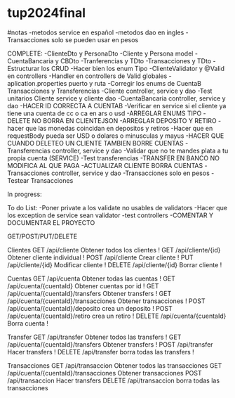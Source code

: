 # tup2024final

#notas
-metodos service en español
-metodos dao en ingles
-Transacciones solo se pueden usar en pesos

COMPLETE:
-ClienteDto y PersonaDto
-Cliente y Persona model
-CuentaBancaria y CBDto
-Tranferencias y TDto
-Transacciones y TDto
-Estructurar los CRUD
-Hacer bien los enum Tipo
-ClienteValidator y @Valid en controllers
-Handler en controllers de Valid globales
-aplication.properties puerto y ruta
-Corregir los enums de CuentaB Transacciones y Transferencias
-Cliente controller, service y dao
-Test unitarios Cliente service y cliente dao
-CuentaBancaria controller, service y dao
-HACER ID CORRECTA A CUENTAB
-Verificar en service si el cliente ya tiene una cuenta de cc o ca en ars o usd
-ARREGLAR ENUMS TIPO
-DELETE NO BORRA EN CLIENTEJSON
-ARREGLAR DEPOSITO Y RETIRO
-hacer que las monedas coincidan en depositos y retiros
-Hacer que en requestBody pueda ser USD o dolares o minusculas y mayus
-HACER QUE CUANDO DELETEO UN CLIENTE TAMBIEN BORRE CUENTAS
-Transferencias controller, service y dao
-Validar que no te mandes plata a tu propia cuenta (SERVICE)
-Test transferencias
-TRANSFER EN BANCO NO MODIFICA AL QUE PAGA
-ACTUALIZAR CLIENTE BORRA CUENTAS
-Transacciones controller, service y dao
-Transacciones solo en pesos
-Testear Transacciones

In progress:


To do List:
-Poner private a los validate no usables de validators
-Hacer que los exception de service sean validator
-test controllers
-COMENTAR Y DOCUMENTAR EL PROYECTO


GET/POST/PUT/DELETE

Clientes
GET /api/cliente   Obtener todos los clientes        !
GET /api/cliente/{id}  Obtener cliente individual    !
POST /api/cliente   Crear cliente                    !
PUT /api/cliente/{id}  Modificar cliente             !
DELETE /api/cliente/{id}   Borrar cliente            !

Cuentas 
GET /api/cuenta    Obtener todas las cuentas                     !
GET /api/cuenta/{cuentaId}  Obtener cuentas por id               !
GET /api/cuenta/{cuentaId}/transfers   Obtener transfers         !
GET /api/cuenta/{cuentaId}/transacciones   Obtener transacciones !
POST /api/cuenta/{cuentaId}/deposito  crea un deposito           !
POST /api/cuenta/{cuentaId}/retiro   crea un retiro              !
DELETE /api/cuenta/{cuentaId}     Borra cuenta                   !

Transfer
GET /api/transfer   Obtener todos las transfers                  !
GET /api/cuenta/{cuentaId}/transfers   Obtener transfers         !
POST /api/transfer  Hacer transfers                              !
DELETE /api/transfer borra todas las transfers                   !

Transacciones
GET /api/transaccion  Obtener todos las transacciones
GET /api/cuenta/{cuentaId}/transacciones   Obtener transacciones
POST /api/transaccion  Hacer transfers
DELETE /api/transaccion borra todas las transacciones    
